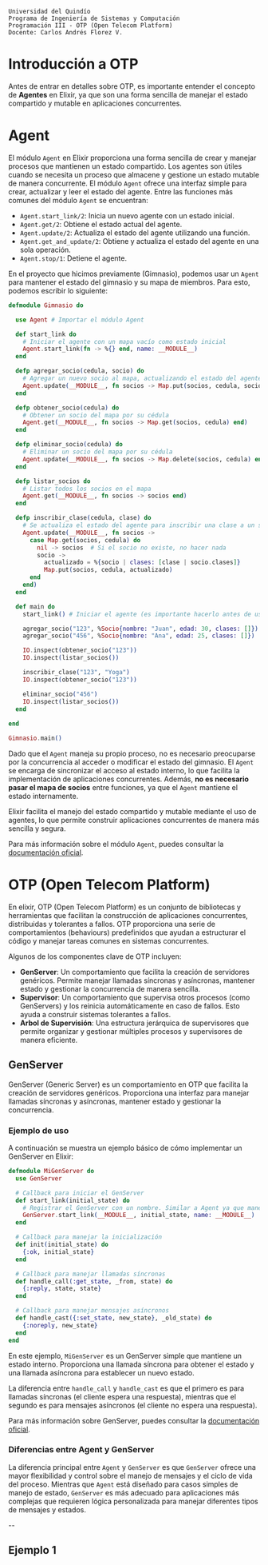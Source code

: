 ```
Universidad del Quindío
Programa de Ingeniería de Sistemas y Computación
Programación III - OTP (Open Telecom Platform)
Docente: Carlos Andrés Florez V.
```

# Introducción a OTP

Antes de entrar en detalles sobre OTP, es importante entender el concepto de **Agentes** en Elixir, ya que son una forma sencilla de manejar el estado compartido y mutable en aplicaciones concurrentes.

# Agent

El módulo `Agent` en Elixir proporciona una forma sencilla de crear y manejar procesos que mantienen un estado compartido. Los agentes son útiles cuando se necesita un proceso que almacene y gestione un estado mutable de manera concurrente. El módulo `Agent` ofrece una interfaz simple para crear, actualizar y leer el estado del agente. Entre las funciones más comunes del módulo `Agent` se encuentran:

- `Agent.start_link/2`: Inicia un nuevo agente con un estado inicial.
- `Agent.get/2`: Obtiene el estado actual del agente.
- `Agent.update/2`: Actualiza el estado del agente utilizando una función.
- `Agent.get_and_update/2`: Obtiene y actualiza el estado del agente en una sola operación.
- `Agent.stop/1`: Detiene el agente.

En el proyecto que hicimos previamente (Gimnasio), podemos usar un `Agent` para mantener el estado del gimnasio y su mapa de miembros. Para esto, podemos escribir lo siguiente:

```elixir
defmodule Gimnasio do

  use Agent # Importar el módulo Agent

  def start_link do
    # Iniciar el agente con un mapa vacío como estado inicial
    Agent.start_link(fn -> %{} end, name: __MODULE__)
  end

  defp agregar_socio(cedula, socio) do
    # Agregar un nuevo socio al mapa, actualizando el estado del agente
    Agent.update(__MODULE__, fn socios -> Map.put(socios, cedula, socio) end)
  end

  defp obtener_socio(cedula) do
    # Obtener un socio del mapa por su cédula
    Agent.get(__MODULE__, fn socios -> Map.get(socios, cedula) end)
  end

  defp eliminar_socio(cedula) do
    # Eliminar un socio del mapa por su cédula
    Agent.update(__MODULE__, fn socios -> Map.delete(socios, cedula) end)
  end

  defp listar_socios do
    # Listar todos los socios en el mapa
    Agent.get(__MODULE__, fn socios -> socios end)
  end

  defp inscribir_clase(cedula, clase) do
    # Se actualiza el estado del agente para inscribir una clase a un socio
    Agent.update(__MODULE__, fn socios ->
      case Map.get(socios, cedula) do
        nil -> socios  # Si el socio no existe, no hacer nada
        socio ->
          actualizado = %{socio | clases: [clase | socio.clases]}
          Map.put(socios, cedula, actualizado)
      end
    end)
  end

  def main do
    start_link() # Iniciar el agente (es importante hacerlo antes de usarlo)

    agregar_socio("123", %Socio{nombre: "Juan", edad: 30, clases: []})
    agregar_socio("456", %Socio{nombre: "Ana", edad: 25, clases: []})

    IO.inspect(obtener_socio("123"))
    IO.inspect(listar_socios())

    inscribir_clase("123", "Yoga")
    IO.inspect(obtener_socio("123"))

    eliminar_socio("456")
    IO.inspect(listar_socios())
  end
  
end

Gimnasio.main()
```

Dado que el `Agent` maneja su propio proceso, no es necesario preocuparse por la concurrencia al acceder o modificar el estado del gimnasio. El `Agent` se encarga de sincronizar el acceso al estado interno, lo que facilita la implementación de aplicaciones concurrentes. Además, **no es necesario pasar el mapa de socios** entre funciones, ya que el `Agent` mantiene el estado internamente. 

Elixir facilita el manejo del estado compartido y mutable mediante el uso de agentes, lo que permite construir aplicaciones concurrentes de manera más sencilla y segura.

Para más información sobre el módulo `Agent`, puedes consultar la [documentación oficial](https://hexdocs.pm/elixir/1.12/Agent.html).

# OTP (Open Telecom Platform)

En elixir, OTP (Open Telecom Platform) es un conjunto de bibliotecas y herramientas que facilitan la construcción de aplicaciones concurrentes, distribuidas y tolerantes a fallos. OTP proporciona una serie de comportamientos (behaviours) predefinidos que ayudan a estructurar el código y manejar tareas comunes en sistemas concurrentes. 

Algunos de los componentes clave de OTP incluyen:

- **GenServer**: Un comportamiento que facilita la creación de servidores genéricos. Permite manejar llamadas síncronas y asíncronas, mantener estado y gestionar la concurrencia de manera sencilla.
- **Supervisor**: Un comportamiento que supervisa otros procesos (como GenServers) y los reinicia automáticamente en caso de fallos. Esto ayuda a construir sistemas tolerantes a fallos.
- **Arbol de Supervisión**: Una estructura jerárquica de supervisores que permite organizar y gestionar múltiples procesos y supervisores de manera eficiente.

## GenServer

GenServer (Generic Server) es un comportamiento en OTP que facilita la creación de servidores genéricos. Proporciona una interfaz para manejar llamadas síncronas y asíncronas, mantener estado y gestionar la concurrencia.

### Ejemplo de uso

A continuación se muestra un ejemplo básico de cómo implementar un GenServer en Elixir:

```elixir
defmodule MiGenServer do
  use GenServer

  # Callback para iniciar el GenServer
  def start_link(initial_state) do
    # Registrar el GenServer con un nombre. Similar a Agent ya que maneja su propio proceso y estado
    GenServer.start_link(__MODULE__, initial_state, name: __MODULE__) 
  end

  # Callback para manejar la inicialización
  def init(initial_state) do
    {:ok, initial_state}
  end

  # Callback para manejar llamadas síncronas
  def handle_call(:get_state, _from, state) do
    {:reply, state, state}
  end

  # Callback para manejar mensajes asíncronos
  def handle_cast({:set_state, new_state}, _old_state) do
    {:noreply, new_state}
  end
end
```

En este ejemplo, `MiGenServer` es un GenServer simple que mantiene un estado interno. Proporciona una llamada síncrona para obtener el estado y una llamada asíncrona para establecer un nuevo estado.

La diferencia entre `handle_call` y `handle_cast` es que el primero es para llamadas síncronas (el cliente espera una respuesta), mientras que el segundo es para mensajes asíncronos (el cliente no espera una respuesta).

Para más información sobre GenServer, puedes consultar la [documentación oficial](https://hexdocs.pm/elixir/1.12/GenServer.html).

### Diferencias entre Agent y GenServer

La diferencia principal entre `Agent` y `GenServer` es que `GenServer` ofrece una mayor flexibilidad y control sobre el manejo de mensajes y el ciclo de vida del proceso. Mientras que `Agent` está diseñado para casos simples de manejo de estado, `GenServer` es más adecuado para aplicaciones más complejas que requieren lógica personalizada para manejar diferentes tipos de mensajes y estados.

--

## Ejemplo 1

